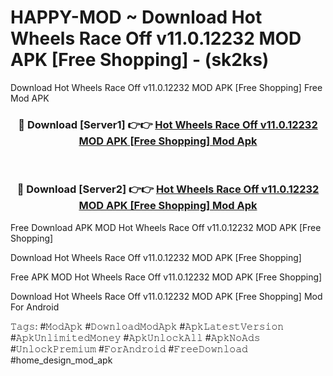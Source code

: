 # HAPPY-MOD ~ Download Hot Wheels Race Off v11.0.12232 MOD APK [Free Shopping] - (sk2ks)
Download Hot Wheels Race Off v11.0.12232 MOD APK [Free Shopping] Free Mod APK

<div align="center">
<h3>🔴 Download [Server1] 👉👉 <a href="https://apk-comot.site?title=Hot_Wheels_Race_Off_v11.0.12232_MOD_APK_[Free_Shopping]">Hot Wheels Race Off v11.0.12232 MOD APK [Free Shopping] Mod Apk</a></h3><br>

<h3>🔴 Download [Server2] 👉👉 <a href="https://apk-comot.site?title=Hot_Wheels_Race_Off_v11.0.12232_MOD_APK_[Free_Shopping]">Hot Wheels Race Off v11.0.12232 MOD APK [Free Shopping] Mod Apk</a></h3>
</div>


Free Download APK MOD Hot Wheels Race Off v11.0.12232 MOD APK [Free Shopping]

Download Hot Wheels Race Off v11.0.12232 MOD APK [Free Shopping] 

Free APK MOD Hot Wheels Race Off v11.0.12232 MOD APK [Free Shopping] 

Download Hot Wheels Race Off v11.0.12232 MOD APK [Free Shopping] Mod For Android

𝚃𝚊𝚐𝚜: #𝙼𝚘𝚍𝙰𝚙𝚔 #𝙳𝚘𝚠𝚗𝚕𝚘𝚊𝚍𝙼𝚘𝚍𝙰𝚙𝚔 #𝙰𝚙𝚔𝙻𝚊𝚝𝚎𝚜𝚝𝚅𝚎𝚛𝚜𝚒𝚘𝚗 #𝙰𝚙𝚔𝚄𝚗𝚕𝚒𝚖𝚒𝚝𝚎𝚍𝙼𝚘𝚗𝚎𝚢 #𝙰𝚙𝚔𝚄𝚗𝚕𝚘𝚌𝚔𝙰𝚕𝚕 #𝙰𝚙𝚔𝙽𝚘𝙰𝚍𝚜 #𝚄𝚗𝚕𝚘𝚌𝚔𝙿𝚛𝚎𝚖𝚒𝚞𝚖 #𝙵𝚘𝚛𝙰𝚗𝚍𝚛𝚘𝚒𝚍 #𝙵𝚛𝚎𝚎𝙳𝚘𝚠𝚗𝚕𝚘𝚊𝚍 #home_design_mod_apk
